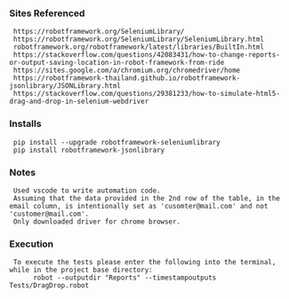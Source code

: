 ### Sites Referenced ###
     https://robotframework.org/SeleniumLibrary/
     https://robotframework.org/SeleniumLibrary/SeleniumLibrary.html
     robotframework.org/robotframework/latest/libraries/BuiltIn.html
     https://stackoverflow.com/questions/42083431/how-to-change-reports-or-output-saving-location-in-robot-framework-from-ride
     https://sites.google.com/a/chromium.org/chromedriver/home
     https://robotframework-thailand.github.io/robotframework-jsonlibrary/JSONLibrary.html
     https://stackoverflow.com/questions/29381233/how-to-simulate-html5-drag-and-drop-in-selenium-webdriver
 
### Installs ###
     pip install --upgrade robotframework-seleniumlibrary
     pip install robotframework-jsonlibrary
     
### Notes ###
     Used vscode to write automation code.
     Assuming that the data provided in the 2nd row of the table, in the email column, is intentionally set as 'cusomter@mail.com' and not 'customer@mail.com'.
     Only downloaded driver for chrome browser.

### Execution ###
     To execute the tests please enter the following into the terminal, while in the project base directory:
          robot --outputdir "Reports" --timestampoutputs Tests/DragDrop.robot

